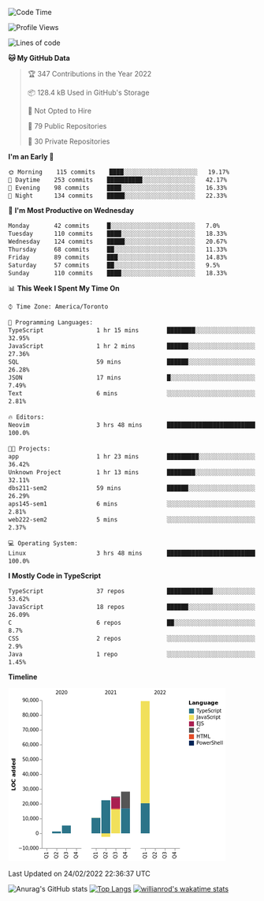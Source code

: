 <!--START_SECTION:waka-->
![Code Time](http://img.shields.io/badge/Code%20Time-158%20hrs%2019%20mins-blue)

![Profile Views](http://img.shields.io/badge/Profile%20Views-23-blue)

![Lines of code](https://img.shields.io/badge/From%20Hello%20World%20I%27ve%20Written-180%20Thousand%20lines%20of%20code-blue)

**🐱 My GitHub Data** 

> 🏆 347 Contributions in the Year 2022
 > 
> 📦 128.4 kB Used in GitHub's Storage 
 > 
> 🚫 Not Opted to Hire
 > 
> 📜 79 Public Repositories 
 > 
> 🔑 30 Private Repositories  
 > 
**I'm an Early 🐤** 

```text
🌞 Morning    115 commits    ████░░░░░░░░░░░░░░░░░░░░░   19.17% 
🌆 Daytime    253 commits    ██████████░░░░░░░░░░░░░░░   42.17% 
🌃 Evening    98 commits     ████░░░░░░░░░░░░░░░░░░░░░   16.33% 
🌙 Night      134 commits    █████░░░░░░░░░░░░░░░░░░░░   22.33%

```
📅 **I'm Most Productive on Wednesday** 

```text
Monday       42 commits     █░░░░░░░░░░░░░░░░░░░░░░░░   7.0% 
Tuesday      110 commits    ████░░░░░░░░░░░░░░░░░░░░░   18.33% 
Wednesday    124 commits    █████░░░░░░░░░░░░░░░░░░░░   20.67% 
Thursday     68 commits     ██░░░░░░░░░░░░░░░░░░░░░░░   11.33% 
Friday       89 commits     ███░░░░░░░░░░░░░░░░░░░░░░   14.83% 
Saturday     57 commits     ██░░░░░░░░░░░░░░░░░░░░░░░   9.5% 
Sunday       110 commits    ████░░░░░░░░░░░░░░░░░░░░░   18.33%

```


📊 **This Week I Spent My Time On** 

```text
⌚︎ Time Zone: America/Toronto

💬 Programming Languages: 
TypeScript               1 hr 15 mins        ████████░░░░░░░░░░░░░░░░░   32.95% 
JavaScript               1 hr 2 mins         ██████░░░░░░░░░░░░░░░░░░░   27.36% 
SQL                      59 mins             ██████░░░░░░░░░░░░░░░░░░░   26.28% 
JSON                     17 mins             █░░░░░░░░░░░░░░░░░░░░░░░░   7.49% 
Text                     6 mins              ░░░░░░░░░░░░░░░░░░░░░░░░░   2.81%

🔥 Editors: 
Neovim                   3 hrs 48 mins       █████████████████████████   100.0%

🐱‍💻 Projects: 
app                      1 hr 23 mins        █████████░░░░░░░░░░░░░░░░   36.42% 
Unknown Project          1 hr 13 mins        ████████░░░░░░░░░░░░░░░░░   32.11% 
dbs211-sem2              59 mins             ██████░░░░░░░░░░░░░░░░░░░   26.29% 
aps145-sem1              6 mins              ░░░░░░░░░░░░░░░░░░░░░░░░░   2.81% 
web222-sem2              5 mins              ░░░░░░░░░░░░░░░░░░░░░░░░░   2.37%

💻 Operating System: 
Linux                    3 hrs 48 mins       █████████████████████████   100.0%

```

**I Mostly Code in TypeScript** 

```text
TypeScript               37 repos            █████████████░░░░░░░░░░░░   53.62% 
JavaScript               18 repos            ██████░░░░░░░░░░░░░░░░░░░   26.09% 
C                        6 repos             ██░░░░░░░░░░░░░░░░░░░░░░░   8.7% 
CSS                      2 repos             ░░░░░░░░░░░░░░░░░░░░░░░░░   2.9% 
Java                     1 repo              ░░░░░░░░░░░░░░░░░░░░░░░░░   1.45%

```


**Timeline**

![Chart not found](https://raw.githubusercontent.com/wise-introvert/wise-introvert/master/charts/bar_graph.png) 


 Last Updated on 24/02/2022 22:36:37 UTC
<!--END_SECTION:waka-->

![Anurag's GitHub stats](https://github-readme-stats.vercel.app/api?username=wise-introvert&count_private=true&show_icons=true)
[![Top Langs](https://github-readme-stats.vercel.app/api/top-langs/?username=wise-introvert&langs_count=10)](https://github.com/anuraghazra/github-readme-stats)
[![willianrod's wakatime stats](https://github-readme-stats.vercel.app/api/wakatime?username=wiseintrovert)](https://github.com/anuraghazra/github-readme-stats)
